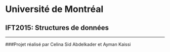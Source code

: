 # Université de Montréal 
## IFT2015: Structures de données
---
###Projet réalisé par Celina Sid Abdelkader et Ayman Kaissi 
